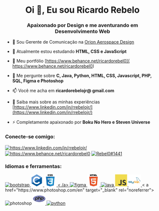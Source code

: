 <h1 align="center">Oi 👋, Eu sou Ricardo Rebelo</h1>
<h3 align="center">Apaixonado por Design e me aventurando em Desenvolvimento Web</h3>

- 🔭 Sou Gerente de Comunicação na [Orion Aerospace Design](https://www.instagram.com/orion.aerospace/)

- 🌱 Atualmente estou estudando **HTML, CSS e JavaScript**

- 📖 Meu portfólio [https://www.behance.net/ricardorebel0]( https://www.behance.net/ricardorebel0)

- 💬 Me pergunte sobre **C, Java, Python, HTML, CSS, Javascript, PHP, SQL, Figma e Photoshop**

- 📫 Você me acha em **ricardorebelojr@ gmail.com**

- 📄 Saiba mais sobre as minhas experiências [https://www.linkedin.com/in/rrebelojr/](https://www.linkedin.com/in/rrebelojr/)

- ⚡ Completamente apaixonado por **Boku No Hero e Steven Universe**

<h3 align="left">Conecte-se comigo:</h3>
<p align="left">
<a href="https://linkedin.com/in/https://www.linkedin.com/in /rrebelojr/" target="blank"><img align="center" src="https://raw.githubusercontent.com/rahuldkjain/github-profile-readme-generator/master/src/images/icons/Social/ linked-in-alt.svg" alt="https://www.linkedin.com/in/rrebelojr/" height="30" width="40" /></a>
<a href="https:/ /www.behance.net/https://www.behance.net/ricardorebel0" target="blank"><img align="center" src="https://raw.githubusercontent.com/rahuldkjain/github-profile -readme-generator/master/src/images/icons/Social/behance.svg" alt="https://www.behance.net/ricardorebel0" height="30" width="40" /></a>
<a href="https://discord.gg/Rebel0#1441" target="blank"><img align="center" src="https://raw.githubusercontent.com/rahuldkjain/github-profile-readme -generator/master/src/images/icons/Social/discord.svg" alt="Rebel0#1441" height="30" width="40" /></a>
</p>

<h3 align="left ">Idiomas e ferramentas:</h3>
<p align="left"> <a href="https://getbootstrap.com" target="_blank" rel="noreferrer"> <img src="https://raw.githubusercontent.com/devicons/devicon /master/icons/bootstrap/bootstrap-plain-wordmark.svg" alt="bootstrap" width="40" height="40"/> </a> <a href="https://www.cprogramming.com /" target="_blank" rel="noreferrer"> <img src="https://raw.githubusercontent.com/devicons/devicon/master/icons/c/c-original.svg" alt="c" largura ="40" height="40"/> </a> <a href="https://www.w3schools.com/css/" target="_blank" rel="noreferrer"> <img src="https://raw.githubusercontent.com/devicons/devicon/master/icons/css3/css3-original-wordmark.svg" alt="css3" width="40" height="40"/> < /a> <a href="https://www.figma.com/" target="_blank" rel="noreferrer"> <img src="https://www.vectorlogo.zone/logos/figma/figma -icon.svg" alt="figma" width="40" height="40"/> </a> <a href="https://www.w3.org/html/" target="_blank" rel ="noreferrer"> <img src="https://raw.githubusercontent.com/devicons/devicon/master/icons/html5/html5-original-wordmark.svg" alt="html5" width="40" height= "40"/> </a><a href="https://www.java.com" target="_blank" rel="noreferrer"> <img src="https://raw.githubusercontent.com/devicons/devicon/master/icons/java /java-original.svg" alt="java" width="40" height="40"/> </a> <a href="https://developer.mozilla.org/en-US/docs/Web /JavaScript" target="_blank" rel="noreferrer"> <img src="https://raw.githubusercontent.com/devicons/devicon/master/icons/javascript/javascript-original.svg" alt="javascript" width="40" height="40"/> </a> <a href="https://www.mysql.com/" target="_blank" rel="noreferrer"> <img src="https://raw.githubusercontent.com/devicons/devicon/master/icons/mysql/mysql-original-wordmark.svg" alt="mysql" width="40" height="40"/> </a> < a href="https://www.photoshop.com/en" target="_blank" rel="noreferrer"> <img src="https://raw.githubusercontent.com/devicons/devicon/master/icons/ photoshop/photoshop-line.svg" alt="photoshop" width="40" height="40"/> </a> <a href="https://www.php.net" target="_blank" rel ="noreferrer"> <img src="https://raw.githubusercontent.com/devicons/devicon/master/icons/php/php-original.svg" alt="php" width="40" height="40 "/> </a> <a href="https://www.python.org" target="_blank" rel="noreferrer"> <img src="https://raw.githubusercontent.com/devicons/devicon/master/ icons/python/python-original.svg" alt="python" width="40" height="40"/> </a> </p>



<!--
**Rebel0R/Rebel0R** is a ✨ _special_ ✨ repository because its `README.md` (this file) appears on your GitHub profile.

Here are some ideas to get you started:

- 🔭 I’m currently working on ...
- 🌱 I’m currently learning ...
- 👯 I’m looking to collaborate on ...
- 🤔 I’m looking for help with ...
- 💬 Ask me about ...
- 📫 How to reach me: ...
- 😄 Pronouns: ...
- ⚡ Fun fact: ...
-->
